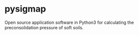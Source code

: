 # pysigmap
 Open source application software in Python3 for calculating the preconsolidation pressure of soft soils.
